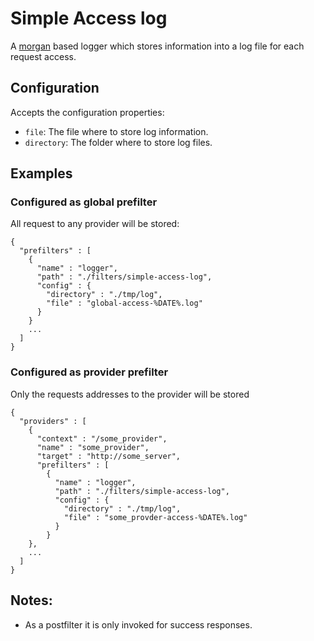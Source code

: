 # Simple Access log

A [morgan](https://github.com/expressjs/morgan) based logger which stores 
information into a log file for each request access.


## Configuration

Accepts the configuration properties:

* `file`: The file where to store log information.
* `directory`: The folder where to store log files.


## Examples

### Configured as global prefilter

All request to any provider will be stored:

    {
      "prefilters" : [
        {
          "name" : "logger",
          "path" : "./filters/simple-access-log",
          "config" : {
            "directory" : "./tmp/log",
            "file" : "global-access-%DATE%.log"
          }
        }
        ...
      ]
    }

### Configured as provider prefilter

Only the requests addresses to the provider will be stored

    {
      "providers" : [
        {
          "context" : "/some_provider",
          "name" : "some_provider",
          "target" : "http://some_server",
          "prefilters" : [
            {
              "name" : "logger",
              "path" : "./filters/simple-access-log",
              "config" : {
                "directory" : "./tmp/log",
                "file" : "some_provder-access-%DATE%.log"
              }
            }
        },
        ...
      ]
    }


## Notes:

* As a postfilter it is only invoked for success responses.
